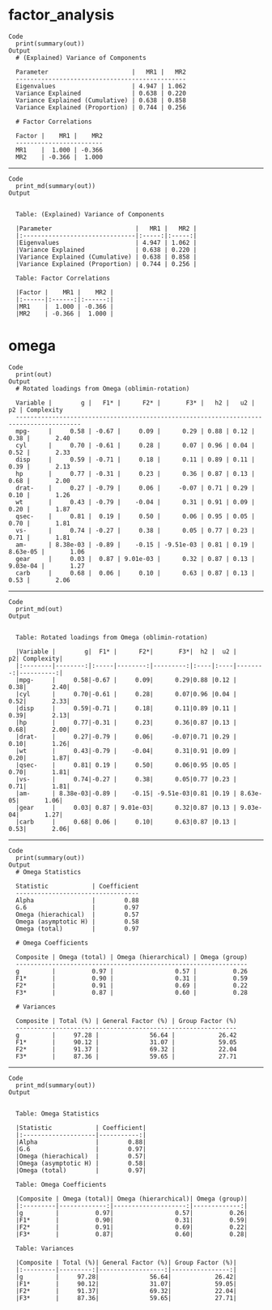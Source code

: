 # factor_analysis

    Code
      print(summary(out))
    Output
      # (Explained) Variance of Components
      
      Parameter                       |   MR1 |   MR2
      -----------------------------------------------
      Eigenvalues                     | 4.947 | 1.062
      Variance Explained              | 0.638 | 0.220
      Variance Explained (Cumulative) | 0.638 | 0.858
      Variance Explained (Proportion) | 0.744 | 0.256
      
      # Factor Correlations
      
      Factor |    MR1 |    MR2
      ------------------------
      MR1    |  1.000 | -0.366
      MR2    | -0.366 |  1.000

---

    Code
      print_md(summary(out))
    Output
      
      
      Table: (Explained) Variance of Components
      
      |Parameter                       |   MR1 |   MR2 |
      |:-------------------------------|:-----:|:-----:|
      |Eigenvalues                     | 4.947 | 1.062 |
      |Variance Explained              | 0.638 | 0.220 |
      |Variance Explained (Cumulative) | 0.638 | 0.858 |
      |Variance Explained (Proportion) | 0.744 | 0.256 |
      
      Table: Factor Correlations
      
      |Factor |    MR1 |    MR2 |
      |:------|:------:|:------:|
      |MR1    |  1.000 | -0.366 |
      |MR2    | -0.366 |  1.000 |

# omega

    Code
      print(out)
    Output
      # Rotated loadings from Omega (oblimin-rotation)
      
      Variable |        g |   F1* |      F2* |       F3* |   h2 |   u2 |       p2 | Complexity
      ----------------------------------------------------------------------------------------
      mpg-     |     0.58 | -0.67 |     0.09 |      0.29 | 0.88 | 0.12 |     0.38 |       2.40
      cyl      |     0.70 | -0.61 |     0.28 |      0.07 | 0.96 | 0.04 |     0.52 |       2.33
      disp     |     0.59 | -0.71 |     0.18 |      0.11 | 0.89 | 0.11 |     0.39 |       2.13
      hp       |     0.77 | -0.31 |     0.23 |      0.36 | 0.87 | 0.13 |     0.68 |       2.00
      drat-    |     0.27 | -0.79 |     0.06 |     -0.07 | 0.71 | 0.29 |     0.10 |       1.26
      wt       |     0.43 | -0.79 |    -0.04 |      0.31 | 0.91 | 0.09 |     0.20 |       1.87
      qsec-    |     0.81 |  0.19 |     0.50 |      0.06 | 0.95 | 0.05 |     0.70 |       1.81
      vs-      |     0.74 | -0.27 |     0.38 |      0.05 | 0.77 | 0.23 |     0.71 |       1.81
      am-      | 8.38e-03 | -0.89 |    -0.15 | -9.51e-03 | 0.81 | 0.19 | 8.63e-05 |       1.06
      gear     |     0.03 |  0.87 | 9.01e-03 |      0.32 | 0.87 | 0.13 | 9.03e-04 |       1.27
      carb     |     0.68 |  0.06 |     0.10 |      0.63 | 0.87 | 0.13 |     0.53 |       2.06

---

    Code
      print_md(out)
    Output
      
      
      Table: Rotated loadings from Omega (oblimin-rotation)
      
      |Variable |        g|  F1* |      F2*|       F3*|  h2 |  u2 |       p2| Complexity|
      |:--------|--------:|:-----|--------:|---------:|:----|:----|--------:|----------:|
      |mpg-     |     0.58|-0.67 |     0.09|      0.29|0.88 |0.12 |     0.38|       2.40|
      |cyl      |     0.70|-0.61 |     0.28|      0.07|0.96 |0.04 |     0.52|       2.33|
      |disp     |     0.59|-0.71 |     0.18|      0.11|0.89 |0.11 |     0.39|       2.13|
      |hp       |     0.77|-0.31 |     0.23|      0.36|0.87 |0.13 |     0.68|       2.00|
      |drat-    |     0.27|-0.79 |     0.06|     -0.07|0.71 |0.29 |     0.10|       1.26|
      |wt       |     0.43|-0.79 |    -0.04|      0.31|0.91 |0.09 |     0.20|       1.87|
      |qsec-    |     0.81| 0.19 |     0.50|      0.06|0.95 |0.05 |     0.70|       1.81|
      |vs-      |     0.74|-0.27 |     0.38|      0.05|0.77 |0.23 |     0.71|       1.81|
      |am-      | 8.38e-03|-0.89 |    -0.15| -9.51e-03|0.81 |0.19 | 8.63e-05|       1.06|
      |gear     |     0.03| 0.87 | 9.01e-03|      0.32|0.87 |0.13 | 9.03e-04|       1.27|
      |carb     |     0.68| 0.06 |     0.10|      0.63|0.87 |0.13 |     0.53|       2.06|

---

    Code
      print(summary(out))
    Output
      # Omega Statistics
      
      Statistic            | Coefficient
      ----------------------------------
      Alpha                |        0.88
      G.6                  |        0.97
      Omega (hierachical)  |        0.57
      Omega (asymptotic H) |        0.58
      Omega (total)        |        0.97
      
      # Omega Coefficients
      
      Composite | Omega (total) | Omega (hierarchical) | Omega (group)
      ----------------------------------------------------------------
      g         |          0.97 |                 0.57 |          0.26
      F1*       |          0.90 |                 0.31 |          0.59
      F2*       |          0.91 |                 0.69 |          0.22
      F3*       |          0.87 |                 0.60 |          0.28
      
      # Variances
      
      Composite | Total (%) | General Factor (%) | Group Factor (%)
      -------------------------------------------------------------
      g         |     97.28 |              56.64 |            26.42
      F1*       |     90.12 |              31.07 |            59.05
      F2*       |     91.37 |              69.32 |            22.04
      F3*       |     87.36 |              59.65 |            27.71

---

    Code
      print_md(summary(out))
    Output
      
      
      Table: Omega Statistics
      
      |Statistic            | Coefficient|
      |:--------------------|-----------:|
      |Alpha                |        0.88|
      |G.6                  |        0.97|
      |Omega (hierachical)  |        0.57|
      |Omega (asymptotic H) |        0.58|
      |Omega (total)        |        0.97|
      
      Table: Omega Coefficients
      
      |Composite | Omega (total)| Omega (hierarchical)| Omega (group)|
      |:---------|-------------:|--------------------:|-------------:|
      |g         |          0.97|                 0.57|          0.26|
      |F1*       |          0.90|                 0.31|          0.59|
      |F2*       |          0.91|                 0.69|          0.22|
      |F3*       |          0.87|                 0.60|          0.28|
      
      Table: Variances
      
      |Composite | Total (%)| General Factor (%)| Group Factor (%)|
      |:---------|---------:|------------------:|----------------:|
      |g         |     97.28|              56.64|            26.42|
      |F1*       |     90.12|              31.07|            59.05|
      |F2*       |     91.37|              69.32|            22.04|
      |F3*       |     87.36|              59.65|            27.71|

